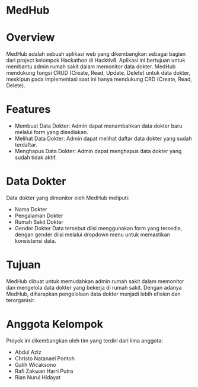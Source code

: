 # MedHub
# Overview
MedHub adalah sebuah aplikasi web yang dikembangkan sebagai bagian dari project kelompok Hackathon di Hacktiv8. Aplikasi ini bertujuan untuk membantu admin rumah sakit dalam memonitor data dokter. MedHub mendukung fungsi CRUD (Create, Read, Update, Delete) untuk data dokter, meskipun pada implementasi saat ini hanya mendukung CRD (Create, Read, Delete).

# Features
- Membuat Data Dokter: Admin dapat menambahkan data dokter baru melalui form yang disediakan.
- Melihat Data Dokter: Admin dapat melihat daftar data dokter yang sudah terdaftar.
- Menghapus Data Dokter: Admin dapat menghapus data dokter yang sudah tidak aktif.
# Data Dokter
Data dokter yang dimonitor oleh MedHub meliputi:
- Nama Dokter
- Pengalaman Dokter
- Rumah Sakit Dokter
- Gender Dokter
Data tersebut diisi menggunakan form yang tersedia, dengan gender diisi melalui dropdown menu untuk memastikan konsistensi data.

# Tujuan
MedHub dibuat untuk memudahkan admin rumah sakit dalam memonitor dan mengelola data dokter yang bekerja di rumah sakit. Dengan adanya MedHub, diharapkan pengelolaan data dokter menjadi lebih efisien dan terorganisir.

# Anggota Kelompok
Proyek ini dikembangkan oleh tim yang terdiri dari lima anggota:
- Abdul Aziz
- Christo Natanael Pontoh
- Galih Wicaksono
- Rafi Zakwan Harri Putra
- Rian Nurul Hidayat